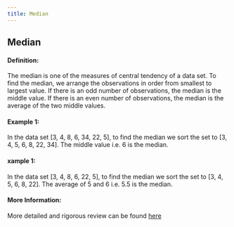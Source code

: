 ```yaml
---
title: Median
---
```

## Median

#### Definition:
The median is one of the measures of central tendency of a data set. To find the median, we arrange the observations in order from smallest to largest value. If there is an odd number of observations, the median is the middle value. If there is an even number of observations, the median is the average of the two middle values.

#### Example 1: 
In the data set [3, 4, 8, 6, 34, 22, 5], to find the median we sort the set to [3, 4, 5, 6, 8, 22, 34]. The middle value i.e. 6 is the median.

#### xample 1: 
In the data set [3, 4, 8, 6, 22, 5], to find the median we sort the set to [3, 4, 5, 6, 8, 22]. The average of 5 and 6 i.e. 5.5 is the median.




<!-- The article goes here, in GitHub-flavored Markdown. Feel free to add YouTube videos, images, and CodePen/JSBin embeds  -->

#### More Information:
<!-- Please add any articles you think might be helpful to read before writing the article -->

More detailed and rigorous review can be found [here](https://en.wikipedia.org/wiki/Median)



